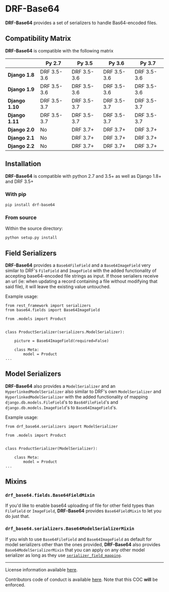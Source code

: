 # DRF-Base64

**DRF-Base64** provides a set of serializers to handle Bas64-encoded files.

## Compatibility Matrix

**DRF-Base64** is compatible with the following matrix

|                 | Py 2.7      | Py 3.5      | Py 3.6      | Py 3.7      |
| --------------- | ----------- | ----------- | ----------- | ----------- |
| **Django 1.8**  | DRF 3.5-3.6 | DRF 3.5-3.6 | DRF 3.5-3.6 | DRF 3.5-3.6 |
| **Django 1.9**  | DRF 3.5-3.6 | DRF 3.5-3.6 | DRF 3.5-3.6 | DRF 3.5-3.6 |
| **Django 1.10** | DRF 3.5-3.7 | DRF 3.5-3.7 | DRF 3.5-3.7 | DRF 3.5-3.7 |
| **Django 1.11** | DRF 3.5-3.7 | DRF 3.5-3.7 | DRF 3.5-3.7 | DRF 3.5-3.7 |
| **Django 2.0**  | No          | DRF 3.7+    | DRF 3.7+    | DRF 3.7+    |
| **Django 2.1**  | No          | DRF 3.7+    | DRF 3.7+    | DRF 3.7+    |
| **Django 2.2**  | No          | DRF 3.7+    | DRF 3.7+    | DRF 3.7+    |

## Installation

**DRF-Base64** is compatible with python 2.7 and 3.5+ as well as Django 1.8+ and DRF 3.5+

### With pip

`pip install drf-base64`

### From source

Within the source directory:

`python setup.py install`

## Field Serializers

**DRF-Base64** provides a `Base64FileField` and a `Base64ImageField` very similar
to DRF's `FileField` and `ImageField` with the added functionality of accepting
base64-encoded file strings as input.
If those serialiers receive an url (ie: when updating a record containing a file without
modifying that said file), it will leave the existing value untouched.

Example usage:

```
from rest_framework import serializers
from base64.fields import Base64ImageField

from .models import Product


class ProductSerializer(serializers.ModelSerializer):

    picture = Base64ImageField(required=False)

    class Meta:
        model = Product
...

```

## Model Serializers

**DRF-Base64** also provides a `ModelSerializer` and an `HyperlinkedModelSerializer`
also similar to DRF's own `ModelSerializer` and `HyperlinkedModelSerializer` with the
added functionality of mapping `django.db.models.FileField`'s to `Bas64FileField`'s and
`django.db.models.ImageField`'s to `Base64ImageField`'s.

Example usage:

```
from drf_base64.serializers import ModelSerializer

from .models import Product


class ProductSerializer(ModelSerializer):

    class Meta:
        model = Product
...

```

## Mixins

### `drf_base64.fields.Base64FieldMixin`

If you'd like to enable base64 uploading of file for other field types than `FileField` or
`ImageField`, **DRF-Base64** provides `Base64FieldMixin` to let you do just that.

### `drf_base64.serializers.Base64ModelSerializerMixin`

If you wish to use `Base64FileField` and `Base64ImageField` as default for model serializers
other than the ones provided, **DRF-Base64** also provides `Base64ModelSerializerMixin`
that you can apply on any other model serializer as long as they use
[`serializer_field_mapping`](http://www.django-rest-framework.org/api-guide/serializers/#serializer_field_mapping).

---

License information available [here](LICENSE.md).

Contributors code of conduct is available [here](COC.md). Note that this COC **will** be enforced.
